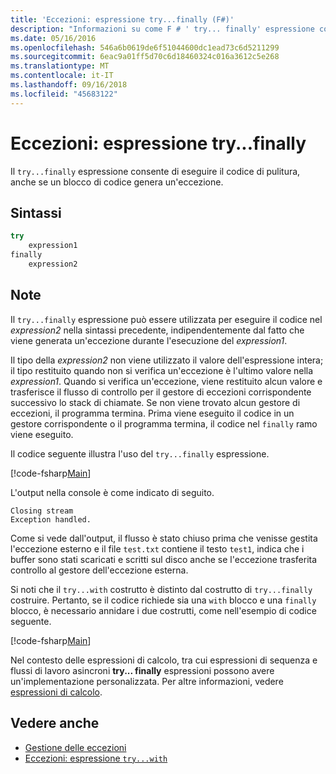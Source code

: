 ```yaml
---
title: 'Eccezioni: espressione try...finally (F#)'
description: "Informazioni su come F # ' try... finally' espressione consente di eseguire il codice di pulitura, anche se un blocco di codice genera un'eccezione."
ms.date: 05/16/2016
ms.openlocfilehash: 546a6b0619de6f51044600dc1ead73c6d5211299
ms.sourcegitcommit: 6eac9a01ff5d70c6d18460324c016a3612c5e268
ms.translationtype: MT
ms.contentlocale: it-IT
ms.lasthandoff: 09/16/2018
ms.locfileid: "45683122"
---
```

# <a name="exceptions-the-tryfinally-expression"></a>Eccezioni: espressione try...finally

Il `try...finally` espressione consente di eseguire il codice di pulitura, anche se un blocco di codice genera un'eccezione.

## <a name="syntax"></a>Sintassi

```fsharp
try
    expression1
finally
    expression2
```

## <a name="remarks"></a>Note

Il `try...finally` espressione può essere utilizzata per eseguire il codice nel *expression2* nella sintassi precedente, indipendentemente dal fatto che viene generata un'eccezione durante l'esecuzione del *expression1*.

Il tipo della *expression2* non viene utilizzato il valore dell'espressione intera; il tipo restituito quando non si verifica un'eccezione è l'ultimo valore nella *expression1*. Quando si verifica un'eccezione, viene restituito alcun valore e trasferisce il flusso di controllo per il gestore di eccezioni corrispondente successivo lo stack di chiamate. Se non viene trovato alcun gestore di eccezioni, il programma termina. Prima viene eseguito il codice in un gestore corrispondente o il programma termina, il codice nel `finally` ramo viene eseguito.

Il codice seguente illustra l'uso del `try...finally` espressione.

[!code-fsharp[Main](../../../../samples/snippets/fsharp/lang-ref-2/snippet5701.fs)]

L'output nella console è come indicato di seguito.

```
Closing stream
Exception handled.
```

Come si vede dall'output, il flusso è stato chiuso prima che venisse gestita l'eccezione esterno e il file `test.txt` contiene il testo `test1`, indica che i buffer sono stati scaricati e scritti sul disco anche se l'eccezione trasferita controllo al gestore dell'eccezione esterna.

Si noti che il `try...with` costrutto è distinto dal costrutto di `try...finally` costruire. Pertanto, se il codice richiede sia una `with` blocco e una `finally` blocco, è necessario annidare i due costrutti, come nell'esempio di codice seguente.

[!code-fsharp[Main](../../../../samples/snippets/fsharp/lang-ref-2/snippet5702.fs)]

Nel contesto delle espressioni di calcolo, tra cui espressioni di sequenza e flussi di lavoro asincroni **try... finally** espressioni possono avere un'implementazione personalizzata. Per altre informazioni, vedere [espressioni di calcolo](../computation-expressions.md).

## <a name="see-also"></a>Vedere anche

- [Gestione delle eccezioni](index.md)
- [Eccezioni: espressione `try...with`](the-try-with-expression.md)
